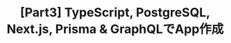---
title: "[Part3] TypeScript, PostgreSQL, Next.js, Prisma & GraphQLでApp作成"
emoji: "🌊"
type: "tech" # tech: 技術記事 / idea: アイデア
topics: ["TypeScript", "PostgreSQL", "Next.js", "Prisma", "GraphQL"]
published: false
---